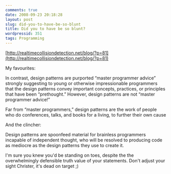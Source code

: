 ```yaml
---
comments: true
date: 2008-09-23 20:18:28
layout: post
slug: did-you-to-have-be-so-blunt
title: Did you to have be so blunt?
wordpressid: 351
tags: Programming
---
```


[http://realtimecollisiondetection.net/blog/?p=81](http://realtimecollisiondetection.net/blog/?p=81)

My favourites:



> 
In contrast, design patterns are purported “master programmer advice” strongly suggesting to young or otherwise impressionable programmers that the design patterns convey important concepts, practices, or principles that have been “prethought.” However, design patterns are not “master programmer advice!”






> 
Far from “master programmers,” design patterns are the work of people who do conferences, talks, and books for a living, to further their own cause




And the clincher:



> 
Design patterns are spoonfeed material for brainless programmers incapable of independent thought, who will be resolved to producing code as mediocre as the design patterns they use to create it.




I'm sure you knew you'd be standing on toes, despite the the overwhelmingly defensible truth value of your statements. Don't adjust your sight Christer, it's dead on target ;)
